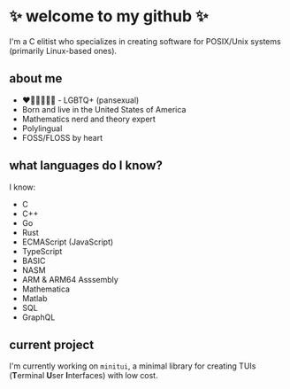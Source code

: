 #	✨ welcome to my github ✨

I'm a C elitist who specializes in creating software for POSIX/Unix systems (primarily Linux-based ones). 

## about me

* ❤🧡💛💚💙💜 - LGBTQ+ (pansexual)
* Born and live in the United States of America
* Mathematics nerd and theory expert
* Polylingual
* FOSS/FLOSS by heart

## what languages do I know?

I know:

* C
* C++
* Go
* Rust
* ECMAScript (JavaScript)
* TypeScript
* BASIC
* NASM
* ARM & ARM64 Asssembly
* Mathematica
* Matlab
* SQL
* GraphQL

## current project

I'm currently working on `minitui`, a minimal library for creating TUIs (**T**erminal **U**ser **I**nterfaces) with low cost.
